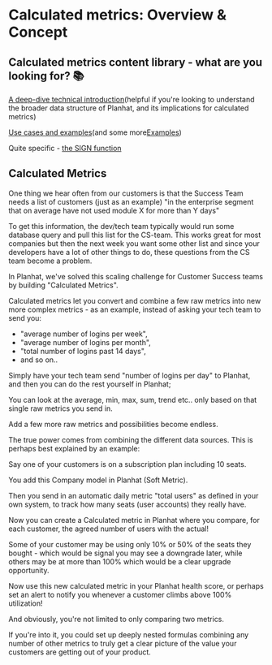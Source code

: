 # Calculated metrics: Overview & Concept

## Calculated metrics content library - what are you looking for? 📚

[A deep-dive technical introduction](https://help.planhat.com/en/articles/9590739-calculated-metrics-technical-introduction)(helpful if you're looking to understand the broader data structure of Planhat, and its implications for calculated metrics)

[Use cases and examples](https://help.planhat.com/en/articles/9587189-metrics-calculated-metrics-use-cases)(and some more[Examples](https://help.planhat.com/en/articles/9587041-calculated-metrics-examples))

Quite specific - [the SIGN function](https://help.planhat.com/en/articles/9587350-calculated-metrics-the-sign-function)

## Calculated Metrics

One thing we hear often from our customers is that the Success Team needs a list of customers (just as an example) "in the enterprise segment that on average have not used module X for more than Y days"

To get this information, the dev/tech team typically would run some database query and pull this list for the CS-team. This works great for most companies but then the next week you want some other list and since your developers have a lot of other things to do, these questions from the CS team become a problem.

In Planhat, we've solved this scaling challenge for Customer Success teams by building "Calculated Metrics".

Calculated metrics let you convert and combine a few raw metrics into new more complex metrics - as an example, instead of asking your tech team to send you:

- "average number of logins per week",
- "average number of logins per month",
- "total number of logins past 14 days",
- and so on..

Simply have your tech team send "number of logins per day" to Planhat, and then you can do the rest yourself in Planhat;

You can look at the average, min, max, sum, trend etc.. only based on that single raw metrics you send in.

Add a few more raw metrics and possibilities become endless.

The true power comes from combining the different data sources. This is perhaps best explained by an example:

Say one of your customers is on a subscription plan including 10 seats.

You add this Company model in Planhat (Soft Metric).

Then you send in an automatic daily metric "total users" as defined in your own system, to track how many seats (user accounts) they really have.

Now you can create a Calculated metric in Planhat where you compare, for each customer, the agreed number of users with the actual!

Some of your customer may be using only 10% or 50% of the seats they bought - which would be signal you may see a downgrade later, while others may be at more than 100% which would be a clear upgrade opportunity.

Now use this new calculated metric in your Planhat health score, or perhaps set an alert to notify you whenever a customer climbs above 100% utilization!

And obviously, you're not limited to only comparing two metrics.

If you're into it, you could set up deeply nested formulas combining any number of other metrics to truly get a clear picture of the value your customers are getting out of your product.